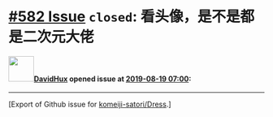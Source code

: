 # [\#582 Issue](https://github.com/komeiji-satori/Dress/issues/582) `closed`: 看头像，是不是都是二次元大佬

#### <img src="https://avatars.githubusercontent.com/u/12412724?u=4a41ea2cfaa2104daa7a7554cd8919798d2fd2e1&v=4" width="50">[DavidHux](https://github.com/DavidHux) opened issue at [2019-08-19 07:00](https://github.com/komeiji-satori/Dress/issues/582):






-------------------------------------------------------------------------------



[Export of Github issue for [komeiji-satori/Dress](https://github.com/komeiji-satori/Dress).]
